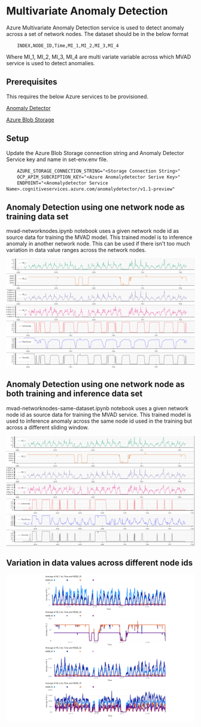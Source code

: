 # Multivariate Anomaly Detection
Azure Multivariate Anomaly Detection service is used to detect anomaly across a set of network nodes. The dataset should be in the below format

        INDEX,NODE_ID,Time,MI_1,MI_2,MI_3,MI_4

Where MI_1, MI_2, MI_3, MI_4 are multi variate variable across which MVAD service is used to detect anomalies. 


## Prerequisites

This requires the below Azure services to be provisioned. 

[Anomaly Detector](https://azure.microsoft.com/en-us/pricing/details/cognitive-services/anomaly-detector/)

[Azure Blob Storage](https://azure.microsoft.com/en-us/pricing/details/storage/blobs/)

## Setup 

Update the Azure Blob Storage connection string and Anomaly Detector Service key and name in set-env.env file. 

        AZURE_STORAGE_CONNECTION_STRING="<Storage Connection String>"
        OCP_APIM_SUBCRIPTION_KEY="<Azure Anomalydetector Serive Key>"
        ENDPOINT="<Anomalydetector Service Name>.cognitiveservices.azure.com/anomalydetector/v1.1-preview"

## Anomaly Detection using one network node as training data set
mvad-networknodes.ipynb notebook uses a given network node id as source data for training the MVAD model. This trained model is to inference anomaly in another network node. This can be used if there isn't too much variation in data value ranges across the network nodes. 

![Anomaly Detection across different node with quite a bit of data variation](bokeh_plot_different_nodes.png)

## Anomaly Detection using one network node as both training and inference data set
mvad-networknodes-same-dataset.ipynb notebook uses a given network node id as source data for training the MVAD service. This trained model is used to inference anomaly across the same node id used in the training but across a different sliding window. 

![Anomaly Detection across different node with quite a bit of data variation](bokeh_plot_same_node.png)


## Variation in data values across different node ids
![data variation across nodes](data_variation_across_nodes.png)